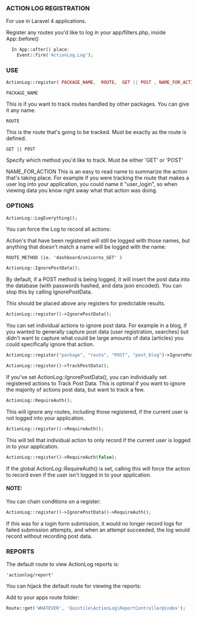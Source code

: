 ### ACTION LOG REGISTRATION 
	 	
For use in Laravel 4 applications.

Register any routes you'd like to log in your app/filters.php, inside App::before()

```php
  In App::after() place: 
 	Event::fire('ActionLog.Log');
```
 	
### USE 

```php
ActionLog::register( PACKAGE_NAME,  ROUTE,  GET || POST , NAME_FOR_ACTION ) ;
```
		
```
PACKAGE_NAME
```
This is if you want to track routes handled by other packages. You can give it
any name.

```
ROUTE
```
This is the route that's going to be tracked. Must be exactly as the route is defined.

```
GET || POST
```
Specify which method you'd like to track. Must be either 'GET' or 'POST'

NAME_FOR_ACTION
This is an easy to read name to summarize the action that's taking place. For example
if you were tracking the route that makes a user log into your application, you could name
		it "user_login", so when viewing data you know right away what that action was doing.



### OPTIONS
		
```php
ActionLog::LogEverything();
```

You can force the Log to record all actions:

Action's that have been registered will still be logged with those names, but
anything that doesn't match a name will be logged with the name:

```
ROUTE_METHOD (ie. 'dashboard/unicorns_GET' )
```


```php
ActionLog::IgnorePostData();
```

By default, if a POST method is being logged, it will insert the post
data into the database (with passwords hashed, and data json encoded).
You can stop this by calling IgnorePostData.

This should be placed above any registers for predictable results.

```php
ActionLog::register()->IgnorePostData();
```

You can set individual actions to ignore post data. For example in a blog,
if you wanted to generally capture post data (user registration, searches) but
didn't want to capture what could be large amounts of data (articles) you could
specifically ignore that action.

```php
ActionLog::register("package", "route", "POST", "post_blog")->IgnorePostData();

ActionLog::register()->TrackPostData();
```

If you've set ActionLog::IgnorePostData(), you can individually set registered
actions to Track Post Data. This is optimal if you want to ignore the majority
of actions post data, but want to track a few.

```php
ActionLog::RequireAuth();
```

This will ignore any routes, including those registered, if the current user is not
logged into your application.

```php
ActionLog::register()->RequireAuth();
```

This will tell that individual action to only record if the current user is logged in
to your application.

```php
ActionLog::register()->RequireAuth(false);
```

If the global ActionLog::RequireAuth() is set, calling this will force the action
to record even if the user isn't logged in to your application.

#### NOTE:

You can chain conditions on a register:

```php
ActionLog::register()->IgnorePostData()->RequireAuth();
```

If this was for a login form submission, it would no longer record
logs for failed submission attempts, and when an attempt succeeded, the
log would record without recording post data.

### REPORTS

The default route to view ActionLog reports is:

```
'actionlog/report'
```

You can hijack the default route for viewing the reports:

Add to your apps route folder:

```php
Route::get('WHATEVER', 'Quintile\ActionLog\ReportController@index');
```